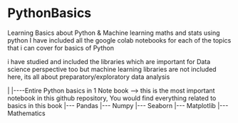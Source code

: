 # PythonBasics
Learning Basics about Python &amp; Machine learning maths and stats using python
I have included all the google colab notebooks for each of the topics that i can cover for basics of Python

i have studied and included the libraries which are important for Data science perspective too but machine learning libraries are not included here, its all about preparatory/exploratory data analysis


|
|----Entire Python basics in 1 Note book --> this is the most important notebook in this github repository, You would find everything related to basics in this book
|--- Pandas
|--- Numpy
|--- Seaborn
|--- Matplotlib
|--- Mathematics
